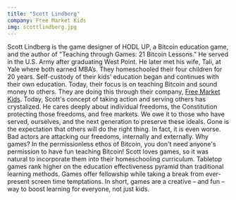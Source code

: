 ```yaml
---
title: "Scott Lindberg"
company: Free Market Kids
img: scottlindberg.jpg
---
```


Scott Lindberg is the game designer of HODL UP, a Bitcoin education game, and the author of "Teaching through Games: 21 Bitcoin Lessons." He served in the U.S. Army after graduating West Point.  He later met his wife, Tali, at Yale where both earned MBA’s.  They homeschooled their four children for 20 years.  Self-custody of their kids’ education began and continues with their own education.  Today, their focus is on teaching Bitcoin and sound money to others.  They are doing this through their company, [Free Market Kids](https://www.freemarketkids.com). Today, Scott's concept of taking action and serving others has crystalized.  He cares deeply about individual freedoms, the Constitution protecting those freedoms, and free markets.  We owe it to those who have served, ourselves, and the next generation to preserve these ideals.  Gone is the expectation that others will do the right thing.  In fact, it is even worse.  Bad actors are attacking our freedoms, internally and externally. Why games?  In the permissionless ethos of Bitcoin, you don't need anyone's permission to have fun teaching Bitcoin!  Scott loves games, so it was natural to incorporate them into their homeschooling curriculum.  Tabletop games rank higher on the education effectiveness pyramid than traditional learning methods.  Games offer fellowship while taking a break from ever-present screen time temptations.  In short, games are a creative – and fun – way to boost learning for everyone, not just kids.